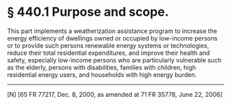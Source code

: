 # § 440.1   Purpose and scope.

This part implements a weatherization assistance program to increase the energy efficiency of dwellings owned or occupied by low-income persons or to provide such persons renewable energy systems or technologies, reduce their total residential expenditures, and improve their health and safety, especially low-income persons who are particularly vulnerable such as the elderly, persons with disabilities, families with children, high residential energy users, and households with high energy burden.



---

[N] [65 FR 77217, Dec. 8, 2000, as amended at 71 FR 35778, June 22, 2006]




